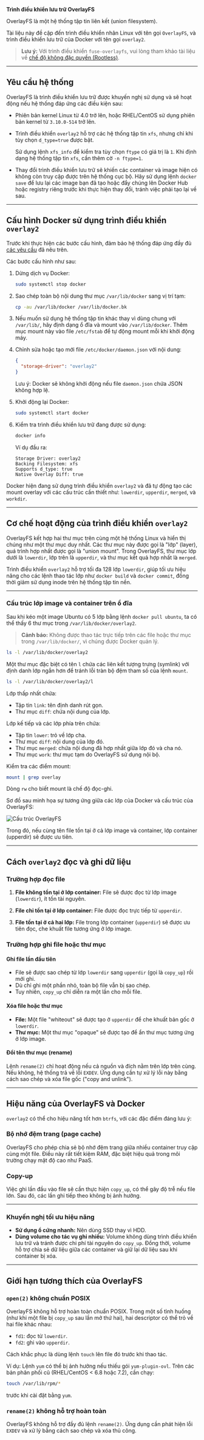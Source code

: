 **Trình điều khiển lưu trữ OverlayFS**

OverlayFS là một hệ thống tập tin liên kết (union filesystem).

Tài liệu này đề cập đến trình điều khiển nhân Linux với tên gọi `OverlayFS`, và trình điều khiển lưu trữ của Docker với tên gọi `overlay2`.

> **Lưu ý:**
> Với trình điều khiển `fuse-overlayfs`, vui lòng tham khảo tài liệu về [chế độ không đặc quyền (Rootless)](/manuals/engine/security/rootless.md).

---

## Yêu cầu hệ thống

OverlayFS là trình điều khiển lưu trữ được khuyến nghị sử dụng và sẽ hoạt động nếu hệ thống đáp ứng các điều kiện sau:

* Phiên bản kernel Linux từ 4.0 trở lên, hoặc RHEL/CentOS sử dụng phiên bản kernel từ `3.10.0-514` trở lên.

* Trình điều khiển `overlay2` hỗ trợ các hệ thống tập tin `xfs`, nhưng chỉ khi tùy chọn `d_type=true` được bật.

  Sử dụng lệnh `xfs_info` để kiểm tra tùy chọn `ftype` có giá trị là `1`. Khi định dạng hệ thống tập tin `xfs`, cần thêm cờ `-n ftype=1`.

* Thay đổi trình điều khiển lưu trữ sẽ khiến các container và image hiện có không còn truy cập được trên hệ thống cục bộ. Hãy sử dụng lệnh `docker save` để lưu lại các image bạn đã tạo hoặc đẩy chúng lên Docker Hub hoặc registry riêng trước khi thực hiện thay đổi, tránh việc phải tạo lại về sau.

---

## Cấu hình Docker sử dụng trình điều khiển `overlay2`

Trước khi thực hiện các bước cấu hình, đảm bảo hệ thống đáp ứng đầy đủ [các yêu cầu](#yeu-cau-he-thong) đã nêu trên.

Các bước cấu hình như sau:

1. Dừng dịch vụ Docker:

   ```bash
   sudo systemctl stop docker
   ```

2. Sao chép toàn bộ nội dung thư mục `/var/lib/docker` sang vị trí tạm:

   ```bash
   cp -au /var/lib/docker /var/lib/docker.bk
   ```

3. Nếu muốn sử dụng hệ thống tập tin khác thay vì dùng chung với `/var/lib/`, hãy định dạng ổ đĩa và mount vào `/var/lib/docker`. Thêm mục mount này vào file `/etc/fstab` để tự động mount mỗi khi khởi động máy.

4. Chỉnh sửa hoặc tạo mới file `/etc/docker/daemon.json` với nội dung:

   ```json
   {
     "storage-driver": "overlay2"
   }
   ```

   Lưu ý: Docker sẽ không khởi động nếu file `daemon.json` chứa JSON không hợp lệ.

5. Khởi động lại Docker:

   ```bash
   sudo systemctl start docker
   ```

6. Kiểm tra trình điều khiển lưu trữ đang được sử dụng:

   ```bash
   docker info
   ```

   Ví dụ đầu ra:

   ```
   Storage Driver: overlay2
   Backing Filesystem: xfs
   Supports d_type: true
   Native Overlay Diff: true
   ```

Docker hiện đang sử dụng trình điều khiển `overlay2` và đã tự động tạo các mount overlay với các cấu trúc cần thiết như: `lowerdir`, `upperdir`, `merged`, và `workdir`.

---

## Cơ chế hoạt động của trình điều khiển `overlay2`

OverlayFS kết hợp hai thư mục trên cùng một hệ thống Linux và hiển thị chúng như một thư mục duy nhất. Các thư mục này được gọi là "lớp" (layer), quá trình hợp nhất được gọi là "union mount". Trong OverlayFS, thư mục lớp dưới là `lowerdir`, lớp trên là `upperdir`, và thư mục kết quả hợp nhất là `merged`.

Trình điều khiển `overlay2` hỗ trợ tối đa 128 lớp `lowerdir`, giúp tối ưu hiệu năng cho các lệnh thao tác lớp như `docker build` và `docker commit`, đồng thời giảm sử dụng inode trên hệ thống tập tin nền.

---

### Cấu trúc lớp image và container trên ổ đĩa

Sau khi kéo một image Ubuntu có 5 lớp bằng lệnh `docker pull ubuntu`, ta có thể thấy 6 thư mục trong `/var/lib/docker/overlay2`.

> **Cảnh báo:**
> Không được thao tác trực tiếp trên các file hoặc thư mục trong `/var/lib/docker/`, vì chúng được Docker quản lý.

```bash
ls -l /var/lib/docker/overlay2
```

Một thư mục đặc biệt có tên `l` chứa các liên kết tượng trưng (symlink) với định danh lớp ngắn hơn để tránh lỗi tràn bộ đệm tham số của lệnh `mount`.

```bash
ls -l /var/lib/docker/overlay2/l
```

Lớp thấp nhất chứa:

* Tập tin `link`: tên định danh rút gọn.
* Thư mục `diff`: chứa nội dung của lớp.

Lớp kế tiếp và các lớp phía trên chứa:

* Tập tin `lower`: trỏ về lớp cha.
* Thư mục `diff`: nội dung của lớp đó.
* Thư mục `merged`: chứa nội dung đã hợp nhất giữa lớp đó và cha nó.
* Thư mục `work`: thư mục tạm do OverlayFS sử dụng nội bộ.

Kiểm tra các điểm mount:

```bash
mount | grep overlay
```

Dòng `rw` cho biết mount là chế độ đọc-ghi.

Sơ đồ sau minh họa sự tương ứng giữa các lớp của Docker và cấu trúc của OverlayFS:

![Cấu trúc OverlayFS](https://img001.prntscr.com/file/img001/zSCdVfzlRzOpByxAylYpRg.png)

Trong đó, nếu cùng tên file tồn tại ở cả lớp image và container, lớp container (upperdir) sẽ được ưu tiên.

---

## Cách `overlay2` đọc và ghi dữ liệu

### Trường hợp đọc file

1. **File không tồn tại ở lớp container:**
   File sẽ được đọc từ lớp image (`lowerdir`), ít tốn tài nguyên.

2. **File chỉ tồn tại ở lớp container:**
   File được đọc trực tiếp từ `upperdir`.

3. **File tồn tại ở cả hai lớp:**
   File trong lớp container (`upperdir`) sẽ được ưu tiên đọc, che khuất file tương ứng ở lớp image.

### Trường hợp ghi file hoặc thư mục

#### Ghi file lần đầu tiên

* File sẽ được sao chép từ lớp `lowerdir` sang `upperdir` (gọi là `copy_up`) rồi mới ghi.
* Dù chỉ ghi một phần nhỏ, toàn bộ file vẫn bị sao chép.
* Tuy nhiên, `copy_up` chỉ diễn ra một lần cho mỗi file.

#### Xóa file hoặc thư mục

* **File:** Một file "whiteout" sẽ được tạo ở `upperdir` để che khuất bản gốc ở `lowerdir`.
* **Thư mục:** Một thư mục "opaque" sẽ được tạo để ẩn thư mục tương ứng ở lớp image.

#### Đổi tên thư mục (rename)

Lệnh `rename(2)` chỉ hoạt động nếu cả nguồn và đích nằm trên lớp trên cùng. Nếu không, hệ thống trả về lỗi `EXDEV`. Ứng dụng cần tự xử lý lỗi này bằng cách sao chép và xóa file gốc ("copy and unlink").

---

## Hiệu năng của OverlayFS và Docker

`overlay2` có thể cho hiệu năng tốt hơn `btrfs`, với các đặc điểm đáng lưu ý:

### Bộ nhớ đệm trang (page cache)

OverlayFS cho phép chia sẻ bộ nhớ đệm trang giữa nhiều container truy cập cùng một file. Điều này rất tiết kiệm RAM, đặc biệt hiệu quả trong môi trường chạy mật độ cao như PaaS.

### Copy-up

Việc ghi lần đầu vào file sẽ cần thực hiện `copy_up`, có thể gây độ trễ nếu file lớn. Sau đó, các lần ghi tiếp theo không bị ảnh hưởng.

---

### Khuyến nghị tối ưu hiệu năng

* **Sử dụng ổ cứng nhanh:** Nên dùng SSD thay vì HDD.
* **Dùng volume cho tác vụ ghi nhiều:**
  Volume không dùng trình điều khiển lưu trữ và tránh được chi phí tài nguyên do `copy_up`. Đồng thời, volume hỗ trợ chia sẻ dữ liệu giữa các container và giữ lại dữ liệu sau khi container bị xóa.

---

## Giới hạn tương thích của OverlayFS

### `open(2)` không chuẩn POSIX

OverlayFS không hỗ trợ hoàn toàn chuẩn POSIX. Trong một số tình huống (như khi một file bị `copy_up` sau lần mở thứ hai), hai descriptor có thể trỏ về hai file khác nhau:

* `fd1`: đọc từ `lowerdir`.
* `fd2`: ghi vào `upperdir`.

Cách khắc phục là dùng lệnh `touch` lên file đó trước khi thao tác.

Ví dụ:
Lệnh `yum` có thể bị ảnh hưởng nếu thiếu gói `yum-plugin-ovl`. Trên các bản phân phối cũ (RHEL/CentOS < 6.8 hoặc 7.2), cần chạy:

```bash
touch /var/lib/rpm/*
```

trước khi cài đặt bằng `yum`.

### `rename(2)` không hỗ trợ hoàn toàn

OverlayFS không hỗ trợ đầy đủ lệnh `rename(2)`. Ứng dụng cần phát hiện lỗi `EXDEV` và xử lý bằng cách sao chép và xóa thủ công.
